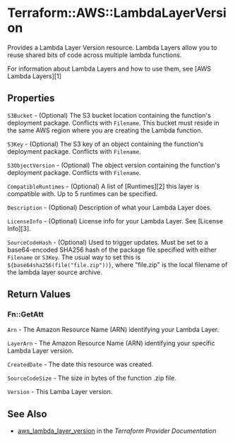 # Terraform::AWS::LambdaLayerVersion

Provides a Lambda Layer Version resource. Lambda Layers allow you to reuse shared bits of code across multiple lambda functions.

For information about Lambda Layers and how to use them, see [AWS Lambda Layers][1]

## Properties

`S3Bucket` - (Optional) The S3 bucket location containing the function's deployment package. Conflicts with `Filename`. This bucket must reside in the same AWS region where you are creating the Lambda function.

`S3Key` - (Optional) The S3 key of an object containing the function's deployment package. Conflicts with `Filename`.

`S3ObjectVersion` - (Optional) The object version containing the function's deployment package. Conflicts with `Filename`.

`CompatibleRuntimes` - (Optional) A list of [Runtimes][2] this layer is compatible with. Up to 5 runtimes can be specified.

`Description` - (Optional) Description of what your Lambda Layer does.

`LicenseInfo` - (Optional) License info for your Lambda Layer. See [License Info][3].

`SourceCodeHash` - (Optional) Used to trigger updates. Must be set to a base64-encoded SHA256 hash of the package file specified with either `Filename` or `S3Key`. The usual way to set this is `${base64sha256(file("file.zip"))}`, where "file.zip" is the local filename of the lambda layer source archive.


## Return Values

### Fn::GetAtt

`Arn` - The Amazon Resource Name (ARN) identifying your Lambda Layer.

`LayerArn` - The Amazon Resource Name (ARN) identifying your specific Lambda Layer version.

`CreatedDate` - The date this resource was created.

`SourceCodeSize` - The size in bytes of the function .zip file.

`Version` - This Lamba Layer version.

## See Also

* [aws_lambda_layer_version](https://www.terraform.io/docs/providers/aws/r/lambda_layer_version.html) in the _Terraform Provider Documentation_